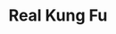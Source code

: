 ---
title:          Real Kung Fu
slug:           rkf

names:
  chinese:      佛山贊師父
  previous:     Mr Chan of Foshan
genre:          ancient
episodes:       20
broadcast:
  start:        2005-10-24
  end:          2005-11-18
producer:       Chong Wai-Kin
starring:       Yuen Biao, Maggie Siu, Bryan Leung, Gordon Liu, <mark>Selena Lee</mark>
synopsis:       Wing Chun Master WONG WAH-PO’s (YUEN WAH) successor LEUNG TSAN (Yuen Biao) is framed for a murder and flees to Foshan. He finds shelter with his uncle LEUNG YEE-TAI (Bryan Leung). In order to investigate the murder, TSAN goes under-cover and becomes a cook for a tycoon, Mr CHAN. He meets his lover CHEUNG KIN-HEI (Maggie Siu) in Chan’s house. He is shocked to find that Hei is now married. Hei is jealous about a beautiful princess FU TSAT HO-YUET (Selena Lee) who is always with Tsan.<br>Hei thinks that Tsan ran away to avoid marrying her, and chases him all the way to Foshan. She has crossed some villains, so the only way to save herself is to have a fake marriage with the powerful Mr Chan. Chan dies soon after the wedding, leaving Hei suddenly widowed. She is determined to raise Chan’s only son Chan Wah-Shun (Timmy Hung) as a responsible person. Tsan finally clears up the case. Unfortunately, Tai gets killed because he finds out the real murderer by chance. Tsan is enraged and swears to take revenge for the late Wing Chun Master.
role:           supporting

characters:
  -
    fullname:       Fu Chat Ho-Yuet
    identity:       Princess
    appearance:     6-20
---